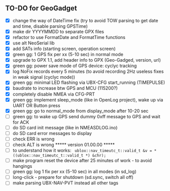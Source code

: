 ## TO-DO for GeoGadget
- [x] change the way of DateTime fix (try to avoid TOW parsing to get date and time, disable parsing GPSTime)
- [x] make dir YYYYMMDD to separate GPX files
- [x] refactor to use FormatDate and FormatTime functions
- [x] use alt NeoSerial lib
- [x] add SATs info (starting screen, operation screen)
- [x] green gg: 1 GPS fix per xx (5-10 sec) in normal mode
- [x] upgrade to GPX 1.1, add header info to GPX (Geo-Gadged, version, url)
- [x] green gg: power save mode of GPS device: cyclyc tracking
- [x] log NoFix records every 5 minutes (to avoid recording 2Hz useless fixes in weak signal (cyclyc mode))
- [x] green gg: minimal LED flashing via UBX-CFG start_running (TIMEPULSE)
- [x] baudrate to increase btw GPS and MCU (115200?)
- [x] completely disable NMEA via CFG-PRT
- [x] green gg: implement sleep_mode (like in OpenLog project), wake up via UART OR Button press
- [x] green gg: go to normal_mode from display_mode after 10-20 sec
- [ ] green gg: to wake up GPS send dummy 0xff message to GPS and wait for ACK
- [ ] do SD card init message (like in NMEASDLOG.ino)
- [ ] do SD card error messages to display
- [ ] check ERR is wrong
- [ ] check ALT is wrong
***** version 01.00.00 *****
- [ ] to understand how it works: ```
ublox::nav_timeutc_t::valid_t &v = *((ublox::nav_timeutc_t::valid_t *) &chr);```
- [ ] make program reset the device after 25 minutes of work - to avoid hangings
- [ ] green gg: log 1 fix per xx (5-10 sec) in all modes (in sd_log)
- [ ] long-click - prepare for shutdown (sd.sync, switch all off)
- [ ] make parsing UBX-NAV-PVT instead all other tags
